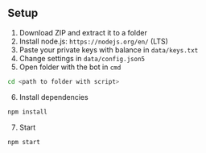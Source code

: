 ## Setup
1) Download ZIP and extract it to a folder
2) Install node.js: `https://nodejs.org/en/` (LTS)
3) Paste your private keys with balance in `data/keys.txt`
4) Change settings in `data/config.json5`
5) Open folder with the bot in `cmd`
```bash
cd <path to folder with script>
```
6) Install dependencies
```bash
npm install
```
7) Start
```bash
npm start
```
